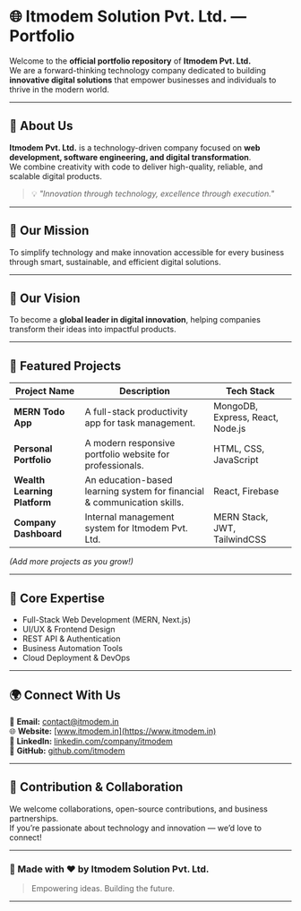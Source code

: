 # 🌐 Itmodem Solution Pvt. Ltd. — Portfolio

Welcome to the **official portfolio repository** of **Itmodem Pvt. Ltd.**  
We are a forward-thinking technology company dedicated to building **innovative digital solutions** that empower businesses and individuals to thrive in the modern world.

---

## 🏢 About Us

**Itmodem Pvt. Ltd.** is a technology-driven company focused on **web development, software engineering, and digital transformation**.  
We combine creativity with code to deliver high-quality, reliable, and scalable digital products.

> 💡 *"Innovation through technology, excellence through execution."*

---

## 🚀 Our Mission

To simplify technology and make innovation accessible for every business through smart, sustainable, and efficient digital solutions.

---

## 🎯 Our Vision

To become a **global leader in digital innovation**, helping companies transform their ideas into impactful products.

---

## 🧩 Featured Projects

| Project Name | Description | Tech Stack |
|---------------|--------------|-------------|
| **MERN Todo App** | A full-stack productivity app for task management. | MongoDB, Express, React, Node.js |
| **Personal Portfolio** | A modern responsive portfolio website for professionals. | HTML, CSS, JavaScript |
| **Wealth Learning Platform** | An education-based learning system for financial & communication skills. | React, Firebase |
| **Company Dashboard** | Internal management system for Itmodem Pvt. Ltd. | MERN Stack, JWT, TailwindCSS |

*(Add more projects as you grow!)*

---

## 🧠 Core Expertise

-  Full-Stack Web Development (MERN, Next.js)
-  UI/UX & Frontend Design
-  REST API & Authentication
-  Business Automation Tools
-  Cloud Deployment & DevOps

---

## 🌍 Connect With Us

📧 **Email:** contact@itmodem.in  
🌐 **Website:** [www.itmodem.in](https://www.itmodem.in)  
💼 **LinkedIn:** [linkedin.com/company/itmodem](https://linkedin.com/company/itmodem)  
🐙 **GitHub:** [github.com/itmodem](https://github.com/itmodem)

---

## 🤝 Contribution & Collaboration

We welcome collaborations, open-source contributions, and business partnerships.  
If you’re passionate about technology and innovation — we’d love to connect!

---

### 🏁 Made with ❤️ by Itmodem Solution Pvt. Ltd.

> Empowering ideas. Building the future.

---
